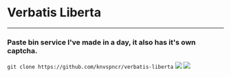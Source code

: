 <h1>Verbatis Liberta</h1>
<hr>
<h3>Paste bin service I've made in a day, it also has it's own captcha.</h3>
<code>git clone https://github.com/knvspncr/verbatis-liberta</code>
<img src="https://media.discordapp.net/attachments/1171972380072095830/1190441483627671552/image.png"></img>
<img src="https://cdn.discordapp.com/attachments/1171972380072095830/1190550969507909662/image.png"></img>
